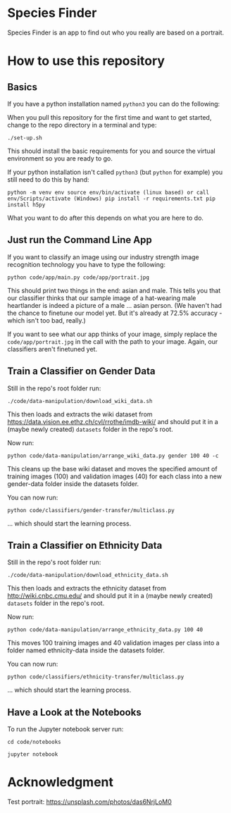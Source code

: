 # Species Finder

Species Finder is an app to find out who you really are based on a portrait.

# How to use this repository

## Basics

If you have a python installation named `python3` you can do the following:

When you pull this repository for the first time and want to get started, change to the repo directory in a terminal and type:

`./set-up.sh`

This should install the basic requirements for you and source the virtual environment so you are ready to go.

If your python installation isn't called `python3` (but `python` for example) you still need to do this by hand:

`python -m venv env
source env/bin/activate (linux based) or call env/Scripts/activate (Windows)
pip install -r requirements.txt
pip install h5py`

What you want to do after this depends on what you are here to do.

## Just run the Command Line App

If you want to classify an image using our industry strength image recognition technology you have to type the following:

`python code/app/main.py code/app/portrait.jpg`

This should print two things in the end: asian and male. This tells you that our classifier thinks that our sample image of a hat-wearing male heartlander is indeed a picture of a male ... asian person. (We haven't had the chance to finetune our model yet. But it's already at 72.5% accuracy - which isn't too bad, really.)

If you want to see what our app thinks of your image, simply replace the `code/app/portrait.jpg` in the call with the path to your image. Again, our classifiers aren't finetuned yet.

## Train a Classifier on Gender Data

Still in the repo's root folder run:

`./code/data-manipulation/download_wiki_data.sh`

This then loads and extracts the wiki dataset from https://data.vision.ee.ethz.ch/cvl/rrothe/imdb-wiki/ and should put it in a (maybe newly created) `datasets` folder in the repo's root.

Now run:

`python code/data-manipulation/arrange_wiki_data.py gender 100 40 -c`

This cleans up the base wiki dataset and moves the specified amount of training images (100) and validation images (40) for each class into a new gender-data folder inside the datasets folder.

You can now run:

`python code/classifiers/gender-transfer/multiclass.py`

 ... which should start the learning process.

## Train a Classifier on Ethnicity Data

Still in the repo's root folder run:

`./code/data-manipulation/download_ethnicity_data.sh`

This then loads and extracts the ethnicity dataset from http://wiki.cnbc.cmu.edu/ and should put it in a (maybe newly created) `datasets` folder in the repo's root.

Now run:

`python code/data-manipulation/arrange_ethnicity_data.py 100 40`

This moves 100 training images and 40 validation images per class into a folder named ethnicity-data inside the datasets folder.

You can now run:

`python code/classifiers/ethnicity-transfer/multiclass.py`

 ... which should start the learning process.

## Have a Look at the Notebooks

To run the Jupyter notebook server run:

`cd code/notebooks`

`jupyter notebook`

# Acknowledgment

Test portrait: https://unsplash.com/photos/das6NrjLoM0
